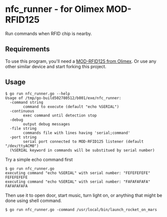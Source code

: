 # nfc_runner - for Olimex MOD-RFID125

Run commands when RFID chip is nearby.

## Requirements

To use this program, you'll need a [MOD-RFID125 from
Olimex](https://www.olimex.com/Products/Modules/RFID/MOD-RFID125/). Or use any
other similar device and start forking this project.

## Usage

```shell
$ go run nfc_runner.go --help
Usage of /tmp/go-build502780512/b001/exe/nfc_runner:
  -command string
    	command to execute (default "echo %SERIAL")
  -continuous
    	exec command until detection stop
  -debug
    	output debug messages
  -file string
    	commands file with lines having 'serial;command'
  -port string
    	serial port connected to MOD-RFID125 listener (default "/dev/ttyACM0")
  (%SERIAL keyword in commands will be substitued by serial number)
```

Try a simple echo command first
```shell
$ go run nfc_runner.go
executing command "echo %SERIAL" with serial number: "FEFEFEFEFE"
FEFEFEFEFE
executing command "echo %SERIAL" with serial number: "FAFAFAFAFA"
FAFAFAFAFA
```

Then use it to open door, start music, turn light on, or anything that might be
done using shell command.
```shell
$ go run nfc_runner.go -command /usr/local/bin/launch_rocket_on_mars
```
